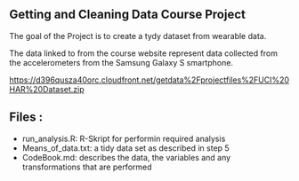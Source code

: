 ## Getting and Cleaning Data Course Project

The goal of the Project is to create a tydy dataset from wearable data. 

The data linked to from the course website represent data collected from the accelerometers from the Samsung Galaxy S smartphone.

https://d396qusza40orc.cloudfront.net/getdata%2Fprojectfiles%2FUCI%20HAR%20Dataset.zip 

## Files :


* run_analysis.R: R-Skript for performin required analysis
* Means_of_data.txt: a tidy data set as described in step 5
* CodeBook.md: describes the data, the variables and any transformations that are performed 

